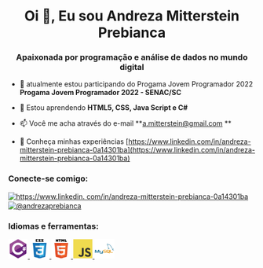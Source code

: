 <h1 align="center">Oi 👋, Eu sou Andreza Mitterstein Prebianca</h1>
<h3 align="center">Apaixonada por programação e análise de dados no mundo digital</h3>

- 🔭 atualmente estou participando do Progama Jovem Programador 2022 **Progama Jovem Programador 2022 - SENAC/SC**

- 🌱 Estou aprendendo **HTML5, CSS, Java Script e C#**

- 📫 Você me acha através do e-mail **a.mitterstein@gmail.com **

- 📄 Conheça minhas experiências [https://www.linkedin.com/in/andreza-mitterstein-prebianca-0a14301ba](https://www.linkedin.com/in/andreza-mitterstein-prebianca-0a14301ba)

<h3 align="left">Conecte-se comigo:</h3>
<p align="left">
  <a
    href="https://www.linkedin.com/in/andreza-mitterstein-prebianca-0a14301ba"
    target="blank"
    ><img
      align="center"
      src="https://raw.githubusercontent.com/rahuldkjain/github-profile-readme-generator/master/src/images/icons/Social/linked-in-alt.svg"
      alt="https://www.linkedin. com/in/andreza-mitterstein-prebianca-0a14301ba"
      height="30"
      width="40"
  /></a>
  <a href="https://instagram.com/@andrezaprebianca" target="blank">
    <img
      align="center"
      src="https://raw.githubusercontent.com/rahuldkjain/github-profile-readme-generator/master/src/images/icons/Social/instagram.svg"
      alt="@andrezaprebianca"
      width="40"
      height="40"
  /></a>
</p>

<h3 align="left">Idiomas e ferramentas:</h3>
<p align="left">
  <a href="https://www.w3schools.com/cs/" target="_blank" rel="noreferrer">
    <img
      src="https://raw.githubusercontent.com/devicons/devicon/master/icons/csharp/csharp-original.svg"
      alt="csharp"
      width="40"
      height="40"
    />
  </a>
  <a href="https://www. w3schools.com/css/" target="_blank" rel="noreferrer">
    <img
      src="https://raw.githubusercontent.com/devicons/devicon/master/icons/css3/css3-original-wordmark.svg "
      alt="css3"
      width="40"
      height="40"
    />
  </a>
  <a href="https://www.w3.org/html/" target="_blank" rel="noreferrer">
    <img
      src="https://raw.githubusercontent.com/devicons/devicon/master/icons/html5/html5-original-wordmark.svg"
      alt="html5"
      width="40"
      height="40"
    />
  </a>
  <a
    href="https://developer.mozilla.org/en-US/docs/Web/JavaScript"
    target="_blank"
    rel="noreferrer"
  >
    <img
      src="https://raw.githubusercontent.com/devicons/devicon/master/icons/javascript/javascript-original.svg"
      alt="javascript"
      width="40"
      height="40"
    />
  </a>
  <a href="https://www.mysql.com/" target="_blank" rel="noreferrer">
    <img
      src="https://raw.githubusercontent.com/devicons/devicon/master/icons/mysql/mysql-original-wordmark.svg"
      alt="mysql"
      width="40"
      height="40"
    />
  </a>
</p>




<!--

### Hi there 👋


**andr3za/andr3za** is a ✨ _special_ ✨ repository because its `README.md` (this file) appears on your GitHub profile.

Here are some ideas to get you started:

- 🔭 I’m currently working on ...
- 🌱 I’m currently learning ...
- 👯 I’m looking to collaborate on ...
- 🤔 I’m looking for help with ...
- 💬 Ask me about ...
- 📫 How to reach me: ...
- 😄 Pronouns: ...
- ⚡ Fun fact: ...
-->
